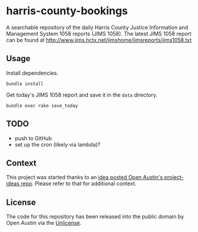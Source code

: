 # harris-county-bookings

A searchable repository of the daily Harris County Justice Information and Management System 1058 reports (JIMS 1058).
The latest JIMS 1058 report can be found at http://www.jims.hctx.net/jimshome/jimsreports/jims1058.txt

## Usage

Install dependencies.

```
bundle install
```

Get today's JIMS 1058 report and save it in the `data` directory.

```
bundle exec rake save_today
```

## TODO

- push to GitHub
- set up the cron (likely via lambda)?

## Context

This project was started thanks to an 
[idea posted Open Austin's project-ideas repo](https://github.com/open-austin/project-ideas/issues/73). Please refer to
that for additional context.

## License

The code for this repository has been released into the public domain by Open Austin via the
[Unlicense](http://unlicense.org).
